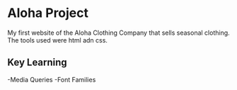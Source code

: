 # Aloha Project

My first website of the Aloha Clothing Company that sells seasonal clothing. The tools used were html adn css.

## Key Learning

-Media Queries
-Font Families
